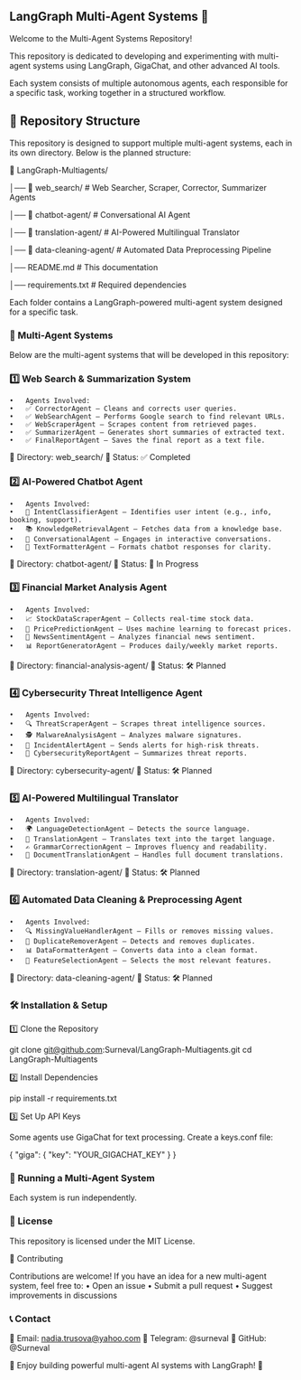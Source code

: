 ## LangGraph Multi-Agent Systems 🚀

Welcome to the Multi-Agent Systems Repository!

This repository is dedicated to developing and experimenting with multi-agent systems using LangGraph, GigaChat, and other advanced AI tools.

Each system consists of multiple autonomous agents, each responsible for a specific task, working together in a structured workflow.

## 📌 Repository Structure

This repository is designed to support multiple multi-agent systems, each in its own directory. Below is the planned structure:

📂 LangGraph-Multiagents/

│── 📂 web_search/        # Web Searcher, Scraper, Corrector, Summarizer Agents

│── 📂 chatbot-agent/            # Conversational AI Agent

│── 📂 translation-agent/        # AI-Powered Multilingual Translator

│── 📂 data-cleaning-agent/      # Automated Data Preprocessing Pipeline

│── README.md                    # This documentation

│── requirements.txt              # Required dependencies

Each folder contains a LangGraph-powered multi-agent system designed for a specific task.

### 🚀 Multi-Agent Systems

Below are the multi-agent systems that will be developed in this repository:

### 1️⃣ Web Search & Summarization System
	•	Agents Involved:
	•	✅ CorrectorAgent – Cleans and corrects user queries.
	•	✅ WebSearchAgent – Performs Google search to find relevant URLs.
	•	✅ WebScraperAgent – Scrapes content from retrieved pages.
	•	✅ SummarizerAgent – Generates short summaries of extracted text.
	•	✅ FinalReportAgent – Saves the final report as a text file.

📂 Directory: web_search/
📜 Status: ✅ Completed

### 2️⃣ AI-Powered Chatbot Agent
	•	Agents Involved:
	•	🤖 IntentClassifierAgent – Identifies user intent (e.g., info, booking, support).
	•	📚 KnowledgeRetrievalAgent – Fetches data from a knowledge base.
	•	💬 ConversationalAgent – Engages in interactive conversations.
	•	📝 TextFormatterAgent – Formats chatbot responses for clarity.

📂 Directory: chatbot-agent/
📜 Status: 🚧 In Progress

### 3️⃣ Financial Market Analysis Agent
	•	Agents Involved:
	•	📈 StockDataScraperAgent – Collects real-time stock data.
	•	🤖 PricePredictionAgent – Uses machine learning to forecast prices.
	•	📰 NewsSentimentAgent – Analyzes financial news sentiment.
	•	📊 ReportGeneratorAgent – Produces daily/weekly market reports.

📂 Directory: financial-analysis-agent/
📜 Status: 🛠 Planned

### 4️⃣ Cybersecurity Threat Intelligence Agent
	•	Agents Involved:
	•	🔍 ThreatScraperAgent – Scrapes threat intelligence sources.
	•	🕵️ MalwareAnalysisAgent – Analyzes malware signatures.
	•	🚨 IncidentAlertAgent – Sends alerts for high-risk threats.
	•	📄 CybersecurityReportAgent – Summarizes threat reports.

📂 Directory: cybersecurity-agent/
📜 Status: 🛠 Planned

### 5️⃣ AI-Powered Multilingual Translator
	•	Agents Involved:
	•	🌍 LanguageDetectionAgent – Detects the source language.
	•	🔄 TranslationAgent – Translates text into the target language.
	•	✍️ GrammarCorrectionAgent – Improves fluency and readability.
	•	📄 DocumentTranslationAgent – Handles full document translations.

📂 Directory: translation-agent/
📜 Status: 🛠 Planned

### 6️⃣ Automated Data Cleaning & Preprocessing Agent
	•	Agents Involved:
	•	🔍 MissingValueHandlerAgent – Fills or removes missing values.
	•	🧼 DuplicateRemoverAgent – Detects and removes duplicates.
	•	📊 DataFormatterAgent – Converts data into a clean format.
	•	📑 FeatureSelectionAgent – Selects the most relevant features.

📂 Directory: data-cleaning-agent/
📜 Status: 🛠 Planned

### 🛠️ Installation & Setup

1️⃣ Clone the Repository

git clone git@github.com:Surneval/LangGraph-Multiagents.git
cd LangGraph-Multiagents

2️⃣ Install Dependencies

pip install -r requirements.txt

3️⃣ Set Up API Keys

Some agents use GigaChat for text processing. Create a keys.conf file:

{
  "giga": {
    "key": "YOUR_GIGACHAT_KEY"
  }
}

### 🚀 Running a Multi-Agent System

Each system is run independently.


### 📜 License

This repository is licensed under the MIT License.

🙌 Contributing

Contributions are welcome! If you have an idea for a new multi-agent system, feel free to:
	•	Open an issue
	•	Submit a pull request
	•	Suggest improvements in discussions

### 📞 Contact

📧 Email: nadia.trusova@yahoo.com
💬 Telegram: @surneval
🐙 GitHub: @Surneval

🚀 Enjoy building powerful multi-agent AI systems with LangGraph! 🚀
